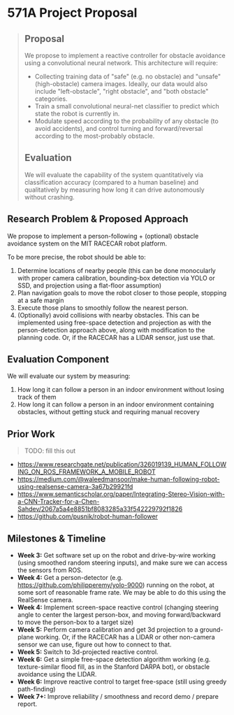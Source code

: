 # 571A Project Proposal

> ## Proposal
>
> We propose to implement a reactive controller for obstacle avoidance  using a convolutional neural network. This architecture will require:
>
> - Collecting training data of "safe" (e.g. no obstacle) and "unsafe" (high-obstacle) camera images. Ideally, our data would also include "left-obstacle", "right obstacle", and "both obstacle" categories.
> - Train a small convolutional neural-net classifier to predict which state the robot is currently in. 
> - Modulate speed according to the probability of any obstacle (to avoid accidents), and control turning and forward/reversal according to the most-probably obstacle.
>
> ## Evaluation
>
> We will evaluate the capability of the system quantitatively via classification accuracy (compared to a human baseline) and qualitatively by measuring how long it can drive autonomously without crashing.

## Research Problem & Proposed Approach

We propose to implement a person-following + (optional) obstacle avoidance system on the MIT RACECAR robot platform. 

To be more precise, the robot should be able to:

1. Determine locations of nearby people (this can be done monocularly with proper camera calibration, bounding-box detection via YOLO or SSD, and projection using a flat-floor assumption)
2. Plan navigation goals to move the robot closer to those people, stopping at a safe margin
3. Execute those plans to smoothly follow the nearest person.
4. (Optionally) avoid collisions with nearby obstacles. This can be implemented using free-space detection and projection as with the person-detection approach above, along with modification to the planning code. Or, if the RACECAR has a LIDAR sensor, just use that.

## Evaluation Component

We will evaluate our system by measuring:

1. How long it can follow a person in an indoor environment without losing track of them
2. How long it can follow a person in an indoor environment containing obstacles, without getting stuck and requiring manual recovery

## Prior Work

> TODO: fill this out

- https://www.researchgate.net/publication/326019139_HUMAN_FOLLOWING_ON_ROS_FRAMEWORK_A_MOBILE_ROBOT
- https://medium.com/@waleedmansoor/make-human-following-robot-using-realsense-camera-3a67b29921fd
- https://www.semanticscholar.org/paper/Integrating-Stereo-Vision-with-a-CNN-Tracker-for-a-Chen-Sahdev/2067a5a4e8851bf8083285a33f542229792f1826
- https://github.com/pusnik/robot-human-follower

## Milestones & Timeline

- **Week 3:** Get software set up on the robot and drive-by-wire working (using smoothed random steering inputs), and make sure we can access the sensors from ROS.
- **Week 4:** Get a person-detector (e.g. https://github.com/philipperemy/yolo-9000) running on the robot, at some sort of reasonable frame rate. We may be able to do this using the RealSense camera.
- **Week 4:** Implement screen-space reactive control (changing steering angle to center the largest person-box, and moving forward/backward to move the person-box to a target size)
- **Week 5:** Perform camera calibration and get 3d projection to a ground-plane working. Or, if the RACECAR has a LIDAR or other non-camera sensor we can use, figure out how to connect to that.
- **Week 5:** Switch to 3d-projected reactive control.
- **Week 6:** Get a simple free-space detection algorithm working (e.g. texture-similar flood fill, as in the Stanford DARPA bot), or obstacle avoidance using the LIDAR.
- **Week 6:** Improve reactive control to target free-space (still using greedy path-finding)
- **Week 7+:** Improve reliability / smoothness and record demo / prepare report.